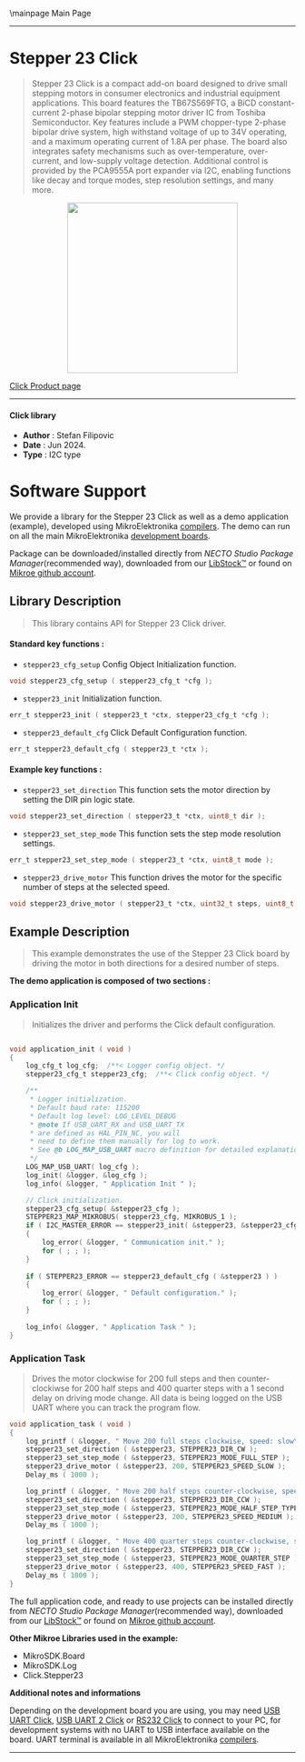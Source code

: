 \mainpage Main Page

---
# Stepper 23 Click

> Stepper 23 Click is a compact add-on board designed to drive small stepping motors in consumer electronics and industrial equipment applications. This board features the TB67S569FTG, a BiCD constant-current 2-phase bipolar stepping motor driver IC from Toshiba Semiconductor. Key features include a PWM chopper-type 2-phase bipolar drive system, high withstand voltage of up to 34V operating, and a maximum operating current of 1.8A per phase. The board also integrates safety mechanisms such as over-temperature, over-current, and low-supply voltage detection. Additional control is provided by the PCA9555A port expander via I2C, enabling functions like decay and torque modes, step resolution settings, and many more.

<p align="center">
  <img src="https://download.mikroe.com/images/click_for_ide/stepper23_click.png" height=300px>
</p>

[Click Product page](https://www.mikroe.com/stepper-23-click)

---


#### Click library

- **Author**        : Stefan Filipovic
- **Date**          : Jun 2024.
- **Type**          : I2C type


# Software Support

We provide a library for the Stepper 23 Click
as well as a demo application (example), developed using MikroElektronika
[compilers](https://www.mikroe.com/necto-studio).
The demo can run on all the main MikroElektronika [development boards](https://www.mikroe.com/development-boards).

Package can be downloaded/installed directly from *NECTO Studio Package Manager*(recommended way), downloaded from our [LibStock&trade;](https://libstock.mikroe.com) or found on [Mikroe github account](https://github.com/MikroElektronika/mikrosdk_click_v2/tree/master/clicks).

## Library Description

> This library contains API for Stepper 23 Click driver.

#### Standard key functions :

- `stepper23_cfg_setup` Config Object Initialization function.
```c
void stepper23_cfg_setup ( stepper23_cfg_t *cfg );
```

- `stepper23_init` Initialization function.
```c
err_t stepper23_init ( stepper23_t *ctx, stepper23_cfg_t *cfg );
```

- `stepper23_default_cfg` Click Default Configuration function.
```c
err_t stepper23_default_cfg ( stepper23_t *ctx );
```

#### Example key functions :

- `stepper23_set_direction` This function sets the motor direction by setting the DIR pin logic state.
```c
void stepper23_set_direction ( stepper23_t *ctx, uint8_t dir );
```

- `stepper23_set_step_mode` This function sets the step mode resolution settings.
```c
err_t stepper23_set_step_mode ( stepper23_t *ctx, uint8_t mode );
```

- `stepper23_drive_motor` This function drives the motor for the specific number of steps at the selected speed.
```c
void stepper23_drive_motor ( stepper23_t *ctx, uint32_t steps, uint8_t speed );
```

## Example Description

> This example demonstrates the use of the Stepper 23 Click board by driving the motor in both directions for a desired number of steps.

**The demo application is composed of two sections :**

### Application Init

> Initializes the driver and performs the Click default configuration.

```c

void application_init ( void )
{
    log_cfg_t log_cfg;  /**< Logger config object. */
    stepper23_cfg_t stepper23_cfg;  /**< Click config object. */

    /** 
     * Logger initialization.
     * Default baud rate: 115200
     * Default log level: LOG_LEVEL_DEBUG
     * @note If USB_UART_RX and USB_UART_TX 
     * are defined as HAL_PIN_NC, you will 
     * need to define them manually for log to work. 
     * See @b LOG_MAP_USB_UART macro definition for detailed explanation.
     */
    LOG_MAP_USB_UART( log_cfg );
    log_init( &logger, &log_cfg );
    log_info( &logger, " Application Init " );

    // Click initialization.
    stepper23_cfg_setup( &stepper23_cfg );
    STEPPER23_MAP_MIKROBUS( stepper23_cfg, MIKROBUS_1 );
    if ( I2C_MASTER_ERROR == stepper23_init( &stepper23, &stepper23_cfg ) ) 
    {
        log_error( &logger, " Communication init." );
        for ( ; ; );
    }
    
    if ( STEPPER23_ERROR == stepper23_default_cfg ( &stepper23 ) )
    {
        log_error( &logger, " Default configuration." );
        for ( ; ; );
    }
    
    log_info( &logger, " Application Task " );
}

```

### Application Task

> Drives the motor clockwise for 200 full steps and then counter-clockiwse for 200 half
steps and 400 quarter steps with a 1 second delay on driving mode change. All data is
being logged on the USB UART where you can track the program flow.

```c
void application_task ( void )
{
    log_printf ( &logger, " Move 200 full steps clockwise, speed: slow\r\n\n" );
    stepper23_set_direction ( &stepper23, STEPPER23_DIR_CW );
    stepper23_set_step_mode ( &stepper23, STEPPER23_MODE_FULL_STEP );
    stepper23_drive_motor ( &stepper23, 200, STEPPER23_SPEED_SLOW );
    Delay_ms ( 1000 );

    log_printf ( &logger, " Move 200 half steps counter-clockwise, speed: medium\r\n\n" );
    stepper23_set_direction ( &stepper23, STEPPER23_DIR_CCW );
    stepper23_set_step_mode ( &stepper23, STEPPER23_MODE_HALF_STEP_TYPE_A );
    stepper23_drive_motor ( &stepper23, 200, STEPPER23_SPEED_MEDIUM );
    Delay_ms ( 1000 );

    log_printf ( &logger, " Move 400 quarter steps counter-clockwise, speed: fast\r\n\n" );
    stepper23_set_direction ( &stepper23, STEPPER23_DIR_CCW );
    stepper23_set_step_mode ( &stepper23, STEPPER23_MODE_QUARTER_STEP );
    stepper23_drive_motor ( &stepper23, 400, STEPPER23_SPEED_FAST );
    Delay_ms ( 1000 );
}
```

The full application code, and ready to use projects can be installed directly from *NECTO Studio Package Manager*(recommended way), downloaded from our [LibStock&trade;](https://libstock.mikroe.com) or found on [Mikroe github account](https://github.com/MikroElektronika/mikrosdk_click_v2/tree/master/clicks).

**Other Mikroe Libraries used in the example:**

- MikroSDK.Board
- MikroSDK.Log
- Click.Stepper23

**Additional notes and informations**

Depending on the development board you are using, you may need
[USB UART Click](https://www.mikroe.com/usb-uart-click),
[USB UART 2 Click](https://www.mikroe.com/usb-uart-2-click) or
[RS232 Click](https://www.mikroe.com/rs232-click) to connect to your PC, for
development systems with no UART to USB interface available on the board. UART
terminal is available in all MikroElektronika
[compilers](https://shop.mikroe.com/compilers).

---
